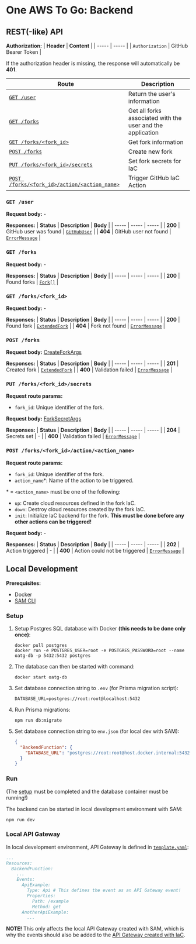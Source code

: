 # One AWS To Go: Backend

## REST(-like) API

**Authorization:**
| **Header** | **Content** | 
| ----- | ----- |
| `Authorization` | GitHub Bearer Token |

If the authorization header is missing, the response will automatically be **401**.

| **Route** | **Description** |
| ----- | ----- |
| [`GET /user`](#get-user) | Return the user's information
| [`GET /forks`](#get-forks) | Get all forks associated with the user and the application
| [`GET /forks/<fork_id>`](#get-forksfork_id) | Get fork information
| [`POST /forks`](#post-forks) | Create new fork |
| [`PUT /forks/<fork_id>/secrets`](#put-forksfork_idsecrets) | Set fork secrets for IaC |
| [`POST /forks/<fork_id>/action/<action_name>`](#post-forksfork_idactionaction_name) | Trigger GitHub IaC Action |

### **`GET /user`**

**Request body:** -

**Responses:**
| **Status** | **Description** | **Body** |
| ----- | ----- | ----- |
| **200** | GitHub user was found | [`GitHubUser`](./src/model.ts) |
| **404** | GitHub user not found | [`ErrorMessage`](./src/model.ts) |

### **`GET /forks`**

**Request body:** -

**Responses:**
| **Status** | **Description** | **Body** |
| ----- | ----- | ----- |
| **200** | Found forks | [`Fork[]`](./src/model.ts) |

### **`GET /forks/<fork_id>`**

**Request body:** -

**Responses:**
| **Status** | **Description** | **Body** |
| ----- | ----- | ----- |
| **200** | Found fork | [`ExtendedFork`](./src/model.ts) |
| **404** | Fork not found | [`ErrorMessage`](./src/model.ts) |

### **`POST /forks`**

**Request body:** [CreateForkArgs](./src/model.ts)

**Responses:**
| **Status** | **Description** | **Body** |
| ----- | ----- | ----- |
| **201** | Created fork | [`ExtendedFork`](./src/model.ts) |
| **400** | Validation failed | [`ErrorMessage`](./src/model.ts) |

### **`PUT /forks/<fork_id>/secrets`**

**Request route params:**
- `fork_id`: Unique identifier of the fork.

**Request body:** [ForkSecretArgs](./src/model.ts)

**Responses:**
| **Status** | **Description** | **Body** |
| ----- | ----- | ----- |
| **204** | Secrets set | - |
| **400** | Validation failed | [`ErrorMessage`](./src/model.ts) |

### **`POST /forks/<fork_id>/action/<action_name>`**

**Request route params:**
- `fork_id`: Unique identifier of the fork.
- `action_name`*: Name of the action to be triggered.

\* = `<action_name>` must be one of the following:
- `up`: Create cloud resources defined in the fork IaC.
- `down`: Destroy cloud resources created by the fork IaC.
- `init`: Initialize IaC backend for the fork. **This must be done before any other actions can be triggered!**

**Request body:** -

**Responses:**
| **Status** | **Description** | **Body** |
| ----- | ----- | ----- |
| **202** | Action triggered | - |
| **400** | Action could not be triggered | [`ErrorMessage`](./src/model.ts) |

## Local Development

**Prerequisites:**
- Docker
- [SAM CLI](https://docs.aws.amazon.com/serverless-application-model/latest/developerguide/serverless-sam-cli-install.html)

### Setup
1. Setup Postgres SQL database with Docker **(this needs to be done only once)**:
    ```
    docker pull postgres
    docker run -e POSTGRES_USER=root -e POSTGRES_PASSWORD=root --name oatg-db -p 5432:5432 postgres
    ```

2. The database can then be started with command:
    ```
    docker start oatg-db
    ```

3. Set database connection string to `.env` (for Prisma migration script):
    ```
    DATABASE_URL=postgres://root:root@localhost:5432
    ```

4. Run Prisma migrations:
    ```
    npm run db:migrate
    ```

5. Set database connection string to `env.json` (for local dev with SAM):
    ```json
    {
      "BackendFunction": {
        "DATABASE_URL": "postgres://root:root@host.docker.internal:5432"
      }
    }
    ```

### Run

(The [setup](#setup) must be completed and the database container must be running!)

The backend can be started in local development environment with SAM:
```
npm run dev
```

### Local API Gateway

In local development environment, API Gateway is defined in [`template.yaml`](./template.yaml):
```yaml
...
Resources:
  BackendFunction:
    ...
    Events:
      ApiExample:
        Type: Api # This defines the event as an API Gateway event!
        Properties:
          Path: /example
          Method: get
      AnotherApiExample:
        ...
```

**NOTE!** This only affects the local API Gateway created with SAM, which is why the events should also be added to the [API Gateway created with IaC](../iac/solution/modules/api-gateway/api-gateway.tf).
